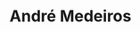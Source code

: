 ---
type: speaker
title: André Medeiros
tags: speaker
twitter: https://twitter.com/superdealloc
github: https://github.com/andremedeiros
linkedin: http://nl.linkedin.com/in/changelog
workshops:
talks: Building C Extensions in Ruby
video: 
image: andre-medeiros.png
description: 8+ year Rubyist, developer by passion, trainer by vocation
---